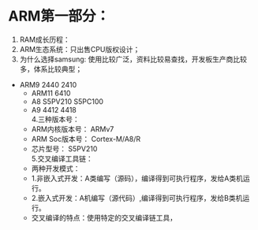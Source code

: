 #  ARM第一部分： 
  1. RAM成长历程：  
  2. ARM生态系统：只出售CPU版权设计；  
  3. 为什么选择samsung: 使用比较广泛，资料比较易查找，开发板生产商比较多，体系比较典型；  
  - ARM9    2440   2410  
    - ARM11   6410    
    - A8      S5PV210  S5PC100  
    - A9      4412   4418   
  4.三种版本号：
    - ARM内核版本号：  ARMv7  
    - ARM Soc版本号：  Cortex-M/A8/R  
    - 芯片型号：       S5PV210   
  5.交叉编译工具链：  
    - 两种开发模式：
    - 1.非嵌入式开发：A类编写（源码），编译得到可执行程序，发给A类机运行。  
    - 2.嵌入式开发：A机编写（源代码）,编译得到可执行程序，发给B类机运行。  
    - 交叉编译的特点：使用特定的交叉编译链工具，
